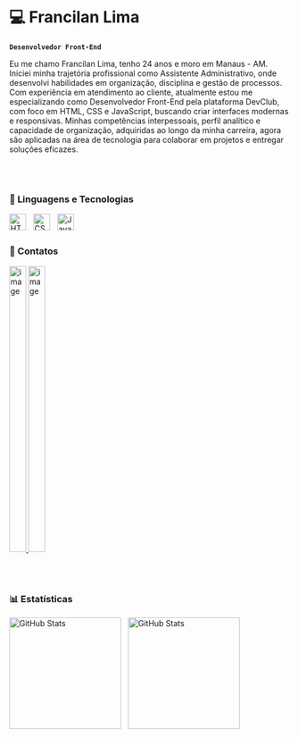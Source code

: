 # 💻 Francilan Lima

**`Desenvolvedor Front-End`**

Eu me chamo Francilan Lima, tenho 24 anos e moro em Manaus - AM. Iniciei minha trajetória profissional como Assistente Administrativo, onde desenvolvi habilidades em organização, disciplina e gestão de processos. Com experiência em atendimento ao cliente, atualmente estou me especializando como Desenvolvedor Front-End pela plataforma DevClub, com foco em HTML, CSS e JavaScript, buscando criar interfaces modernas e responsivas. Minhas competências interpessoais, perfil analítico e capacidade de organização, adquiridas ao longo da minha carreira, agora são aplicadas na área de tecnologia para colaborar em projetos e entregar soluções eficazes.

</br>
</br>

### 🤖 Linguagens e Tecnologias

<img 
    align="left" 
    alt="HTML"
    title="HTML" 
    width="30px" 
    style="padding-right: 10px;" 
    src="https://cdn.jsdelivr.net/gh/devicons/devicon@latest/icons/html5/html5-original.svg" 
/>

<img 
    align="left" 
    alt="CSS" 
    title="CSS"
    width="30px" 
    style="padding-right: 10px;" 
    src="https://cdn.jsdelivr.net/gh/devicons/devicon@latest/icons/css3/css3-original.svg" 
/>

<img 
    align="left" 
    alt="JavaScript" 
    title="JavaScript"
    width="30px" 
    style="padding-right: 10px;" 
    src="https://cdn.jsdelivr.net/gh/devicons/devicon@latest/icons/javascript/javascript-original.svg" 
/>

</br>
</br>

### 🤖 Contatos

<p>
    <a href= "https://www.instagram.com/cirlan_lima/">
        <img 
            width="30px" 
            height="512" 
            alt="image" 
            src="https://github.com/user-attachments/assets/aa17b554-e7bc-446c-af8a-870c67d33136" />
    </a>
    <a href= "htpps://www.linkedin.com/in/francilan-lima-624570264">
        <img 
            width="30px" 
            height="512" 
            alt="image" 
            src="https://github.com/user-attachments/assets/977066d7-fd2a-452d-8a8b-7cc7b183a35b" />
    </a>
</p>

<br/>
<br/>

### 📊 Estatísticas

<p>
  <img 
    align="left" 
    alt="GitHub Stats" 
    height="200" 
    style="padding-right: 10px;" 
    src="https://github-readme-stats.vercel.app/api?username=francirlanlima23&show_icons=true&theme=tokyonight&include_all_commits=true&locale=pt-br" 
  />

<img 
      align="left" 
      alt="GitHub Stats" 
      height="200" 
      src="https://github-readme-stats.vercel.app/api/top-langs/?username=francirlanlima23&theme=tokyonight&layout=compact&custom_title=Tecnologias&langs_count=9" 
  />

</p>




